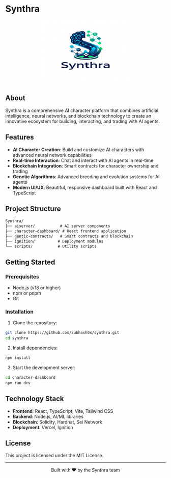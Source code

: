# Synthra

<div align="center">
  <img src="Synthra logo.png" alt="Synthra Logo" width="300" height="200">
</div>

## About

Synthra is a comprehensive AI character platform that combines artificial intelligence, neural networks, and blockchain technology to create an innovative ecosystem for building, interacting, and trading with AI agents.

## Features

- **AI Character Creation**: Build and customize AI characters with advanced neural network capabilities
- **Real-time Interaction**: Chat and interact with AI agents in real-time
- **Blockchain Integration**: Smart contracts for character ownership and trading
- **Genetic Algorithms**: Advanced breeding and evolution systems for AI agents
- **Modern UI/UX**: Beautiful, responsive dashboard built with React and TypeScript

## Project Structure

```
Synthra/
├── aiserver/           # AI server components
├── character-dashboard/ # React frontend application
├── gentic-contracts/   # Smart contracts and blockchain
├── ignition/          # Deployment modules
└── scripts/           # Utility scripts
```

## Getting Started

### Prerequisites

- Node.js (v18 or higher)
- npm or pnpm
- Git

### Installation

1. Clone the repository:
```bash
git clone https://github.com/subhash0x/synthra.git
cd synthra
```

2. Install dependencies:
```bash
npm install
```

3. Start the development server:
```bash
cd character-dashboard
npm run dev
```

## Technology Stack

- **Frontend**: React, TypeScript, Vite, Tailwind CSS
- **Backend**: Node.js, AI/ML libraries
- **Blockchain**: Solidity, Hardhat, Sei Network
- **Deployment**: Vercel, Ignition


## License

This project is licensed under the MIT License.

---

<div align="center">
  <p>Built with ❤️ by the Synthra team</p>
</div>
